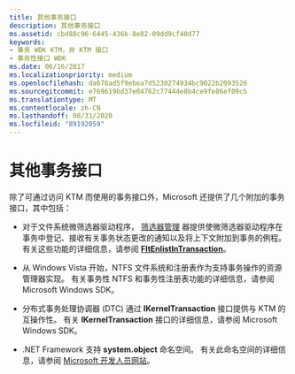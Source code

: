 ```yaml
---
title: 其他事务接口
description: 其他事务接口
ms.assetid: cbd88c96-6445-436b-8e02-09dd9cf40d77
keywords:
- 事务 WDK KTM，非 KTM 接口
- 事务性接口 WDK
ms.date: 06/16/2017
ms.localizationpriority: medium
ms.openlocfilehash: da678ad5f9ebea7d5230274934bc9022b2093526
ms.sourcegitcommit: e769619bd37e04762c77444e8b4ce9fe86ef09cb
ms.translationtype: MT
ms.contentlocale: zh-CN
ms.lasthandoff: 08/31/2020
ms.locfileid: "89192059"
---
```

# <a name="additional-transactional-interfaces"></a>其他事务接口


除了可通过访问 KTM 而使用的事务接口外，Microsoft 还提供了几个附加的事务接口，其中包括：

-   对于文件系统微筛选器驱动程序， [筛选器管理](https://docs.microsoft.com/windows-hardware/drivers/ifs/filter-manager-and-minifilter-driver-architecture) 器提供使微筛选器驱动程序在事务中登记、接收有关事务状态更改的通知以及将上下文附加到事务的例程。 有关这些功能的详细信息，请参阅 [**FltEnlistInTransaction**](/windows-hardware/drivers/ddi/fltkernel/nf-fltkernel-fltenlistintransaction)。

-   从 Windows Vista 开始，NTFS 文件系统和注册表作为支持事务操作的资源管理器实现。 有关事务性 NTFS 和事务性注册表功能的详细信息，请参阅 Microsoft Windows SDK。

-   分布式事务处理协调器 (DTC) 通过 **IKernelTransaction** 接口提供与 KTM 的互操作性。 有关 **IKernelTransaction** 接口的详细信息，请参阅 Microsoft Windows SDK。

-   .NET Framework 支持 **system.object** 命名空间。 有关此命名空间的详细信息，请参阅 [Microsoft 开发人员网站](https://go.microsoft.com/fwlink/p/?linkid=8714)。

 

